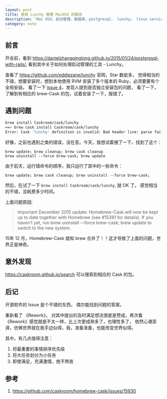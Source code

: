 ```yaml
---
layout: post
title: 使用 Lunchy 管理 MacOSX 的服务
description: 'Mac OSX，启动管理，数据库，postgresql， lunchy， linux service'
category: note
---
```


## 前言

开会前，看到 <https://danielzhangqinglong.github.io/2015/01/24/postgresql-with-rails/>, 看到其中关于如何处理启动管理的工具 - Lunchy。

查看了 <https://github.com/eddiezane/lunchy> 官网，Star 数挺多， 觉得相当的不错，想要安装时，想到本地使用 RVM 安装了多个版本的 Ruby，必须要要有个全局安装。 看了一下 [issue 4](https://github.com/eddiezane/lunchy/issues/33)，发现人提到是否独立安装包的问题， 看了一下，了解到有相应的 brew-Cask 的包，试着安装了一下，报错了。 

## 遇到问题

```sh
brew install Caskroom/cask/lunchy
==> brew cask install Caskroom/cask/lunchy
Error: Cask 'lunchy' definition is invalid: Bad header line: parse failed
```

好像，之前也遇到之类的错误，没在意。今天，我想试着搜了一下，找到了这个：

```
brew update; brew cleanup; brew cask cleanup
brew uninstall --force brew-cask; brew update
```

由于前天，运行错命令的顺序，我只运行了其中的一些命令：

```
brew update; brew cask cleanup; brew uninstall --force brew-cask;
```

然后，在试了一下 `brew install Caskroom/cask/lunchy`, 就 OK 了。 感觉相当的不错，没耗费多少时间。

上面问题原因: 

> Important December 2015 update: Homebrew-Cask will now be kept up to date together with Homebrew (see #15381 for details). If you haven’t yet, run brew uninstall --force brew-cask; brew update to switch to the new system.

15年 12 月，Homebrew-Cask 就和 brew 合并了！！这才导致了上面的问题，世界正是神奇。

## 意外发现

<https://caskroom.github.io/search> 可以搜索到相应的 Cask 的包。

## 后记

开源软件的 Issue 是个不错的东西， 偶尔能找到问题的答案。

重新看了 《Rework》， 对其中提出的及时满足想法很是是赞成，再次看 《Rework》感觉就是不太一样，比上次更成熟多了，也理性多了， 依然心潮澎湃，仿佛世界就在我手边似得，我，准备准备，也能改变世界似得。

其中，有几点值得注意： 

1. 将最重要的事情排序优先级
2. 将大任务划分为小任务
3. 即使满足，充满激情，绝不熬夜

## 参考

1.  <https://github.com/caskroom/homebrew-cask/issues/15930>

